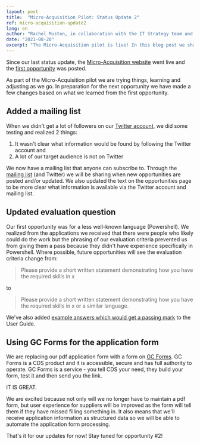 ```yaml
---
layout: post
title:  "Micro-Acquisition Pilot: Status Update 2"
ref: micro-acquisition-update2
lang: en
author: "Rachel Muston, in collaboration with the IT Strategy team and Micro-Acquisition Pilot team members"
date: "2021-08-20"
excerpt: "The Micro-Acquisition pilot is live! In this blog post we share what we have learned so far and how we are adjusting and improving."
---
```

<!--markdownlint-disable MD033-->
Since our last status update, the [Micro-Acquisition website](https://micro-acquisition.alpha.canada.ca/en/index.html) went live and the [first opportunity](https://micro-acquisition.alpha.canada.ca/2021/06/23/building-custom-Azure-marketplace-policies.html) was posted.

As part of the Micro-Acquisition pilot we are trying things, learning and adjusting as we go.
In preparation for the next opportunity we have made a few changes based on what we learned from the first opportunity.

## Added a mailing list

When we didn't get a lot of followers on our [Twitter account](https://twitter.com/microbuysgc), we did some testing and realized 2 things:

1. It wasn't clear what information would be found by following the Twitter account and
2. A lot of our target audience is not on Twitter

We now have a mailing list that anyone can subscribe to.
Through the [mailing list](https://forms-formulaires.alpha.canada.ca/id/36) (and Twitter) we will be sharing when new opportunities are posted and/or updated. We also updated the text on the opportunities page to be more clear what information is available via the Twitter account and mailing list.

## Updated evaluation question

Our first opportunity was for a less well-known language (Powershell).
We realized from the applications we received that there were people who likely could do the work but the phrasing of our evaluation criteria prevented us from giving them a pass because they didn't have experience specifically in Powershell.
Where possible, future opportunities will see the evaluation criteria change from:
> Please provide a short written statement demonstrating how you have the required skills in x

to

> Please provide a short written statement demonstrating how you have the required skills in x or a similar language.

We've also added [example answers which would get a passing mark](https://micro-acquisition.alpha.canada.ca/en/user-guide.html#example-answers-that-would-get-a-passing-mark) to the User Guide.

## Using GC Forms for the application form

We are replacing our pdf application form with a form on [GC Forms](https://forms-formulaires.alpha.canada.ca/en/welcome-bienvenue).
GC Forms is a CDS product and it is accessible, secure and has full authority to operate.
GC Forms is a service - you tell CDS your need, they build your form, test it and then send you the link.

IT IS GREAT.

We are excited because not only will we no longer have to maintain a pdf form, but user experience for suppliers will be improved as the form will tell them if they have missed filling something in.
It also means that we'll receive application information as structured data so we will be able to automate the application form processing.

That's it for our updates for now! Stay tuned for opportunity #2!
